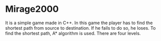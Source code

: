 # Mirage2000
It is a simple game made in C++. In this game the player has to find the shortest path from source to destination. If he fails to do so, he loses. To find the shortest path, A* algorithm is used. There are four levels.
